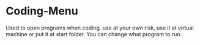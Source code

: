 # Coding-Menu
Used to open programs when coding. use at your own risk, use it at virtual machine or put it at start folder.
You can change what program to run.
